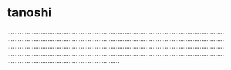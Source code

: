 # tanoshi
................................................................................................................................................................................................................................................................................................................................................................................................................................................................................................................................................................................